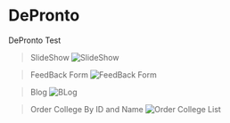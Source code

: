 # DePronto
DePronto Test 
> SlideShow
![SlideShow](https://user-images.githubusercontent.com/90642401/159257794-b5383c1f-0501-41a0-952b-75d298e407fa.png)

> FeedBack Form
![FeedBack Form](https://user-images.githubusercontent.com/90642401/159257801-4831fb64-2a71-4796-894f-3df0142db7a1.png)

> Blog 
![BLog](https://user-images.githubusercontent.com/90642401/159257805-44e5490f-3e11-4e93-8354-f31f6adfd5db.png)

> Order College By ID and Name
![Order College List](https://user-images.githubusercontent.com/90642401/159257809-19e6778f-e9b3-4980-b16f-bd074013dabd.png)
